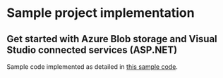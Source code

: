 # Sample project implementation
## Get started with Azure Blob storage and Visual Studio connected services (ASP.NET)

Sample code implemented as detailed in [this sample code](https://docs.microsoft.com/en-ca/azure/visual-studio/vs-storage-aspnet-getting-started-blobs).
